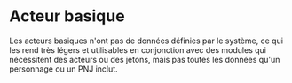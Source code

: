 # Acteur basique

Les acteurs basiques n'ont pas de données définies par le système, ce qui les rend très légers et utilisables en
conjonction avec des modules qui nécessitent des acteurs ou des jetons, mais pas toutes les données qu'un personnage ou
un PNJ inclut.
